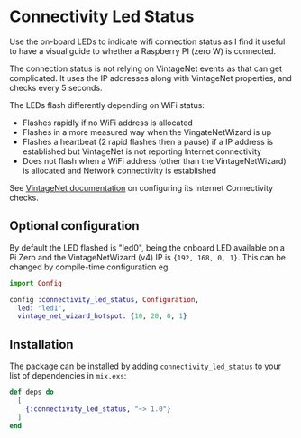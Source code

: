 # Connectivity Led Status

Use the on-board LEDs to indicate wifi connection status as I find it useful to have a visual
guide to whether a Raspberry PI (zero W) is connected. 

The connection status is not relying on VintageNet events as that can get complicated.
It uses the IP addresses along with VintageNet properties, and checks every 5 seconds.

The LEDs flash differently depending on WiFi status:

* Flashes rapidly if no WiFi address is allocated
* Flashes in a more measured way when the VingateNetWizard is up
* Flashes a heartbeat (2 rapid flashes then a pause) if a IP address is established but VintageNet is not reporting Internet connectivity
* Does not flash when a WiFi address (other than the VintageNetWizard) is allocated and Network connectivity is established

See [VintageNet documentation](https://hexdocs.pm/vintage_net/readme.html#internet-connectivity-checks) on configuring its Internet Connectivity checks.

## Optional configuration

By default the LED flashed is "led0", being the onboard LED available on a Pi Zero and the VintageNetWizard (v4) IP is `{192, 168, 0, 1}`. This can be changed by compile-time configuration eg

```elixir
import Config

config :connectivity_led_status, Configuration,
  led: "led1",
  vintage_net_wizard_hotspot: {10, 20, 0, 1}

```



## Installation

The package can be installed by adding `connectivity_led_status` to your list of dependencies in `mix.exs`:

```elixir
def deps do
  [
    {:connectivity_led_status, "~> 1.0"}
  ]
end
```

